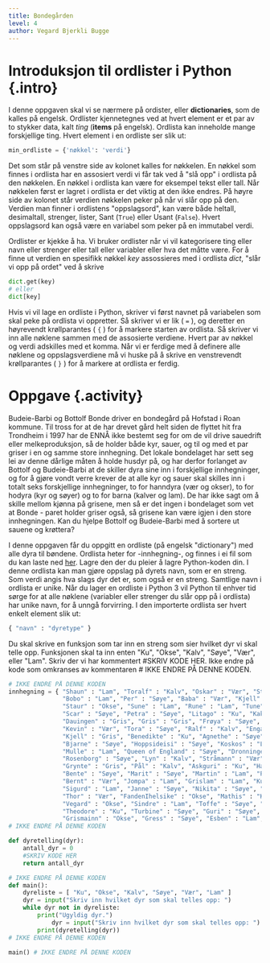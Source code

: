 ```yaml
---
title: Bondegården
level: 4
author: Vegard Bjerkli Bugge
---
```


# Introduksjon til ordlister i Python {.intro}

I denne oppgaven skal vi se nærmere på ordister, eller **dictionaries**, som de kalles på engelsk.
Ordlister kjennetegnes ved at hvert element er et par av to stykker data, kalt *ting* (**items** på engelsk). Ordlista kan inneholde mange forskjellige ting. Hvert element i en ordliste ser slik ut:

```python
min_ordliste = {'nøkkel': 'verdi'}
```

Det som står på venstre side av kolonet kalles for nøkkelen. En nøkkel som finnes i ordlista har en assosiert verdi vi får tak ved å "slå opp" i ordlista på den nøkkelen.
En nøkkel i ordlista kan være for eksempel tekst eller tall. Når nøkkelen først er lagret i ordlista er det viktig at den ikke endres. På høyre side av kolonet står verdien nøkkelen peker på når vi slår opp på den.
Verdien man finner i ordlistens "oppslagsord", kan være både heltall, desimaltall, strenger, lister, Sant (`True`) eller Usant (`False`). Hvert oppslagsord kan også være en variabel som peker på en immutabel verdi.

Ordlister er kjekke å ha. Vi bruker ordlister når vi vil kategorisere ting eller navn eller strenger eller tall eller variabler eller hva det måtte være.
For å finne ut verdien en spesifikk nøkkel *key* assossieres med i ordlista *dict*, "slår vi opp på ordet" ved å skrive

```python
dict.get(key)
# eller
dict[key]
```

Hvis vi vil lage en ordliste i Python, skriver vi først navnet på variabelen som skal peke på ordlista vi oppretter.
Så skriver vi er lik ( `=` ), og deretter en høyrevendt krøllparantes ( `{` ) for å markere starten av ordlista. Så skriver vi inn alle nøklene sammen med de assosierte verdiene.
Hvert par av nøkkel og verdi adskilles med et komma. Når vi er ferdige med å definere alle nøklene og oppslagsverdiene må vi huske på å skrive en venstrevendt krøllparantes ( `}` ) for å markere at ordlista er ferdig.

# Oppgave {.activity}

Budeie-Barbi og Bottolf Bonde driver en bondegård på Hofstad i Roan kommune. Til tross for at de har drevet gård helt siden de flyttet hit fra Trondheim i 1997 har de ENNÅ ikke bestemt seg for om de vil drive sauedrift eller melkeproduksjon, så de holder både kyr, sauer, og til og med et par griser i en og samme store innhegning. Det lokale bondelaget har sett seg lei av denne dårlige måten å holde husdyr på, og har derfor forlanget av Bottolf og Budeie-Barbi at de skiller dyra sine inn i forskjellige innhegninger, og for å gjøre vondt verre krever de at alle kyr og sauer skal skilles inn i totalt seks forskjellige innhegninger, to for hanndyra (vær og okser), to for hodyra (kyr og søyer) og to for barna (kalver og lam). De har ikke sagt om å skille mellom kjønna på grisene, men så er det ingen i bondelaget som vet at Bonde - paret holder griser også, så grisene kan være igjen i den store innhegningen. Kan du hjelpe Bottolf og Budeie-Barbi med å sortere ut sauene og krøttera?

I denne oppgaven får du oppgitt en ordliste (på engelsk "dictionary") med alle dyra til bøndene. Ordlista heter for -innhegning-, og finnes i ei fil som du kan laste ned [her](./bondegaard.py). Lagre den der du pleier å lagre Python-koden din. I denne ordlista kan man gjøre oppslag på dyrets navn, som er en streng. Som verdi angis hva slags dyr det er, som også er en streng. Samtlige navn i ordlista er unike. Når du lager en ordliste i Python 3 vil Python til enhver tid sørge for at alle nøklene (variabler eller strenger du slår opp på i ordlista) har unike navn, for å unngå forvirring. I den importerte ordlista ser hvert enkelt element slik ut:

```python
{ "navn" : "dyretype" }
```

Du skal skrive en funksjon som tar inn en streng som sier hvilket dyr vi skal telle opp. Funksjonen skal ta inn enten "Ku", "Okse", "Kalv", "Søye", "Vær", eller "Lam". Skriv der vi har kommentert #SKRIV KODE HER. Ikke endre på kode som omkranses av kommentaren # IKKE ENDRE PÅ DENNE KODEN.

```python
# IKKE ENDRE PÅ DENNE KODEN 
innhegning = { "Shaun" : "Lam", "Toralf" : "Kalv", "Oskar" : "Vær", "Stella" : "Søye",
               "Bobo" : "Lam", "Per" : "Søye", "Baba" : "Vær", "Kjell" : "Okse",
               "Staur" : "Okse", "Sune" : "Lam", "Rune" : "Lam", "Tune" : "Lam",
               "Scar" : "Søye", "Petra" : "Søye", "Litago" : "Ku", "Kakao" : "Ku",
               "Dauingen" : "Gris", "Gris" : "Gris", "Frøya" : "Søye", "Egon" : "Vær",
               "Kevin" : "Vær", "Tora" : "Søye", "Ralf" : "Kalv", "Enga" : "Ku", "Kjell" : "Vær",
               "Kjell" : "Gris", "Benedikte" : "Ku", "Agnethe" : "Søye", "Grisskjit" : "Søye",
               "Bjarne" : "Søye", "Hoppsideisi" : "Søye", "Koskos" : "Lam", "Boms" : "Lam",
               "Mulle" : "Lam", "Queen of England" : "Søye", "Dronningen av Sverige" : "Søye",
               "Rosenborg" : "Søye", "Lyn" : "Kalv", "Stråmann" : "Vær", "Blåmann" : "Okse",
               "Grynte" : "Gris", "Pål" : "Kalv", "Askguri" : "Ku", "Hansen" : "Lam", "Du" : "Søye",
               "Bente" : "Søye", "Marit" : "Søye", "Martin" : "Lam", "Pelle" : "Lam", "Anita" : "Lam",
               "Bernt" : "Vær", "Jompa" : "Lam", "Grislam" : "Lam", "Ku" : "Vær", "OK" : "Søye", "ArveLarve" : "Lam",
               "Sigurd" : "Lam", "Janne" : "Søye", "Nikita" : "Søye", "Saul" : "Søye", "Bonde" : "Søye",
               "Thor" : "Vær", "FandenIhelsike" : "Okse", "Mathis" : "Kalv", "Kalle" : "Kalv", "VonKarme" : "Søye",
               "Vegard" : "Okse", "Sindre" : "Lam", "Toffe" : "Søye", "Dennis" : "Søye", "Prebz" : "Vær",
               "Theodore" : "Ku", "Turbine" : "Søye", "Guri" : "Søye", "Karl" : "Ku", "Karianne" : "Lam", "Grisveitj" : "Søye",
               "Grismainn" : "Okse", "Gress" : "Søye", "Esben" : "Lam", "Prut" : "Søye", "Kola" : "Søye", "Peter" : "Søye", "Lom" : "Vær" }
# IKKE ENDRE PÅ DENNE KODEN

def dyretelling(dyr):
    antall_dyr = 0
    #SKRIV KODE HER
    return antall_dyr

# IKKE ENDRE PÅ DENNE KODEN
def main():
    dyreliste = [ "Ku", "Okse", "Kalv", "Søye", "Vær", "Lam" ]
    dyr = input("Skriv inn hvilket dyr som skal telles opp: ")
    while dyr not in dyreliste:
        print("Ugyldig dyr.")
            dyr = input("Skriv inn hvilket dyr som skal telles opp: ")
        print(dyretelling(dyr))
# IKKE ENDRE PÅ DENNE KODEN

main() # IKKE ENDRE PÅ DENNE KODEN
```
